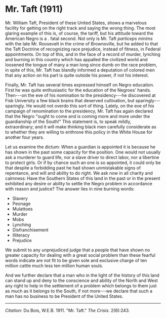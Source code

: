 <!--
title:   Mr. Taft
author:  Du Bois, W.E.B.
journal: The Crisis
year:    1911
volume:  2
issue: 6
pages: 243
-->

# Mr. Taft (1911)

Mr. William Taft, President of these United States, shows a marvelous facility for getting on the right track and saying the wrong thing. The most glaring example of this is, of course, the tariff, but his attitude toward the American Negro is a . fatal second. Not only is Mr. Taft *particeps minims* with the late Mr. Roosevelt in the crime of Brownsville, but he added to that the Taft Doctrine of recognizing race prejudice, instead of fitness, in Federal appointments. On top of this, and in the face of a record of murder, lynching and burning in this country which has appalled the civilized world and loosened the tongue of many a man long since dumb on the race problem, in spite of this, Mr. Taft has blandly informed a deputation of colored men that any action on his part is quite outside his power, if not his interest.

Finally, Mr. Taft has several times expressed himself on Negro education. First he was quite enthusiastic for the education of the Negroes' hands. Then---on the eve of his nomination to the presidency---he discovered at Fisk University a few black brains that deserved cultivation, but sparingly---sparingly. He would not overdo this sort of thing. Lately, on the eve of his campaign of renomination to the presidency, Mr. Taft has again declared that the Negro "ought to come and is coming more and more under the guardianship of the South!" This statement is, to speak mildly, extraordinary; and it will make thinking black men carefully considerate as to whether they are willing to enthrone this policy in the White House for another four years.

Let us examine the dictum: When a guardian is appointed it is because he has shown in the past some capacity for the position. One would not
usually ask a murderer to guard life, nor a slave driver to direct labor, nor a libertine to protect girls. Or if by chance such an one is so appointed, it could only be that despite a forbidding past he had shown unmistakable signs of repentance, and will and ability to do right. We ask now in all charity and calmness: Have the Southern
States of this land in the past or in the present exhibited any desire or ability to settle the Negro problem in accordance with reason and justice? The answer lies in nine burning words: 

* Slavery
* Peonage 
* Mulattoes 
* Murder 
* Mobs 
* Lynching 
* Disfranchisement 
* Illiteracy 
* Prejudice

We submit to any unprejudiced judge that a people that have shown no greater capacity for dealing with a great social problem than these fearful words indicate are not fit to be given sole and exclusive charge of ten million cattle much less ten million human souls.

And we further declare that a man who in the light of the history of this land can stand up and deny to the conscience and ability of the North and West any right to help in the settlement of a problem which belongs to them just as much as it belongs to the South, if not more---we declare that such a man has no business to be President of the United States.

_________________
*Citation:* Du Bois, W.E.B. 1911. "Mr. Taft." *The Crisis*. 2(6):243.